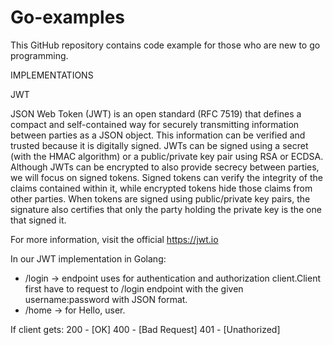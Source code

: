 # Go-examples
This GitHub repository contains code example for those who are new to go programming. 

IMPLEMENTATIONS

JWT

JSON Web Token (JWT) is an open standard (RFC 7519) that defines a compact and self-contained way for securely transmitting information between parties as a JSON object. This information can be verified and trusted because it is digitally signed. JWTs can be signed using a secret (with the HMAC algorithm) or a public/private key pair using RSA or ECDSA.
Although JWTs can be encrypted to also provide secrecy between parties, we will focus on signed tokens. Signed tokens can verify the integrity of the claims contained within it, while encrypted tokens hide those claims from other parties. When tokens are signed using public/private key pairs, the signature also certifies that only the party holding the private key is the one that signed it.

For more information, visit the official https://jwt.io

In our JWT implementation in Golang:
- /login -> endpoint uses for authentication and authorization client.Client first have to request to /login endpoint with the given username:password with JSON format.
- /home  -> for Hello, user.

If client gets:
200 - [OK]
400 - [Bad Request]
401 - [Unathorized]

